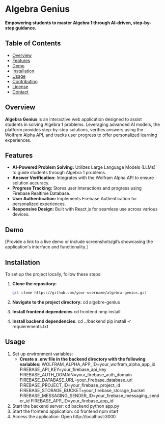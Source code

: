 # Algebra Genius

**Empowering students to master Algebra 1 through AI-driven, step-by-step guidance.**

## Table of Contents

- [Overview](#overview)
- [Features](#features)
- [Demo](#demo)
- [Installation](#installation)
- [Usage](#usage)
- [Contributing](#contributing)
- [License](#license)
- [Contact](#contact)

## Overview

**Algebra Genius** is an interactive web application designed to assist students in solving Algebra 1 problems. Leveraging advanced AI models, the platform provides step-by-step solutions, verifies answers using the Wolfram Alpha API, and tracks user progress to offer personalized learning experiences.

## Features

- **AI-Powered Problem Solving:** Utilizes Large Language Models (LLMs) to guide students through Algebra 1 problems.
- **Answer Verification:** Integrates with the Wolfram Alpha API to ensure solution accuracy.
- **Progress Tracking:** Stores user interactions and progress using Firebase Realtime Database.
- **User Authentication:** Implements Firebase Authentication for personalized experiences.
- **Responsive Design:** Built with React.js for seamless use across various devices.

## Demo

[Provide a link to a live demo or include screenshots/gifs showcasing the application's interface and functionality.]

## Installation

To set up the project locally, follow these steps:

1. **Clone the repository:**

   ```bash
   git clone https://github.com/your-username/algebra-genius.git
2. **Navigate to the project directory:**
   cd algebre-genius
3. **Install frontend dependecies**
   cd frontend
   nmp install
4. **Install backend dependencies:**
   cd ../backend
   pip install -r requierements.txt
## Usage
1. Set up environment variables:
     - **Create a .env file in the backend directory with the following variables:**
       WOLFRAM_ALPHA_APP_ID=your_wolfram_alpha_app_id
       FIREBASE_API_KEY=your_firebase_api_key
       FIREBASE_AUTH_DOMAIN=your_firebase_auth_domain
       FIREBASE_DATABASE_URL=your_firebase_database_url
       FIREBASE_PROJECT_ID=your_firebase_project_id
       FIREBASE_STORAGE_BUCKET=your_firebase_storage_bucket
       FIREBASE_MESSAGING_SENDER_ID=your_firebase_messaging_sender_id
       FIREBASE_APP_ID=your_firebase_app_id
2. Start the backend server:
   cd backend
   python app.py
3. Start the frontend application:
   cd frontend
   npm start
4. Access the application:
   Open http://localhost:3000
